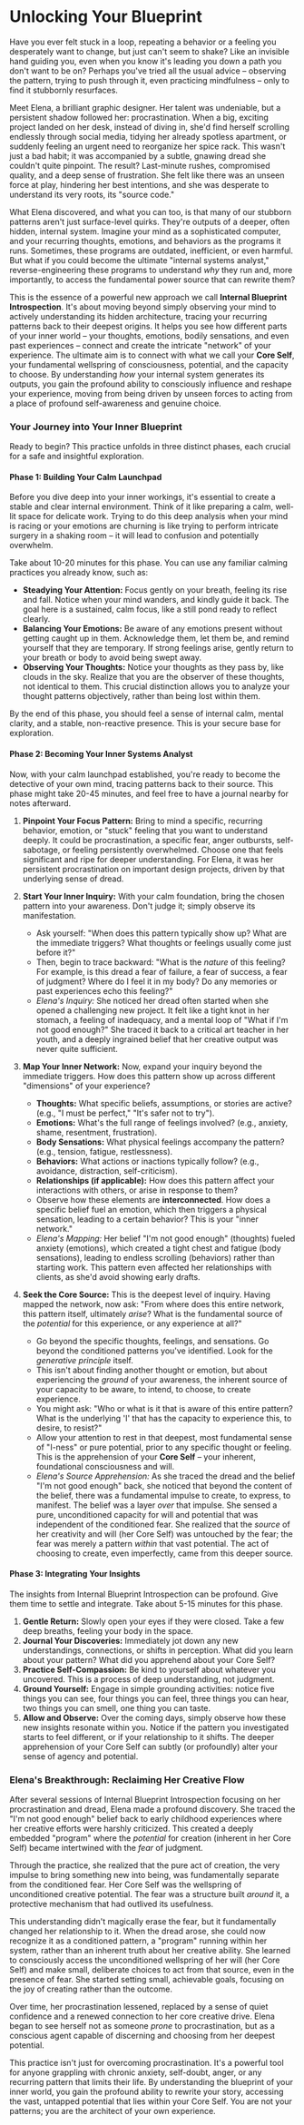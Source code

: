 # Unlocking Your Blueprint

Have you ever felt stuck in a loop, repeating a behavior or a feeling you desperately want to change, but just can't seem to shake? Like an invisible hand guiding you, even when you know it's leading you down a path you don't want to be on? Perhaps you've tried all the usual advice – observing the pattern, trying to push through it, even practicing mindfulness – only to find it stubbornly resurfaces.

Meet Elena, a brilliant graphic designer. Her talent was undeniable, but a persistent shadow followed her: procrastination. When a big, exciting project landed on her desk, instead of diving in, she'd find herself scrolling endlessly through social media, tidying her already spotless apartment, or suddenly feeling an urgent need to reorganize her spice rack. This wasn't just a bad habit; it was accompanied by a subtle, gnawing dread she couldn't quite pinpoint. The result? Last-minute rushes, compromised quality, and a deep sense of frustration. She felt like there was an unseen force at play, hindering her best intentions, and she was desperate to understand its very roots, its "source code."

What Elena discovered, and what you can too, is that many of our stubborn patterns aren't just surface-level quirks. They're outputs of a deeper, often hidden, internal system. Imagine your mind as a sophisticated computer, and your recurring thoughts, emotions, and behaviors as the programs it runs. Sometimes, these programs are outdated, inefficient, or even harmful. But what if you could become the ultimate "internal systems analyst," reverse-engineering these programs to understand *why* they run and, more importantly, to access the fundamental power source that can rewrite them?

This is the essence of a powerful new approach we call **Internal Blueprint Introspection**. It's about moving beyond simply observing your mind to actively understanding its hidden architecture, tracing your recurring patterns back to their deepest origins. It helps you see how different parts of your inner world – your thoughts, emotions, bodily sensations, and even past experiences – connect and create the intricate "network" of your experience. The ultimate aim is to connect with what we call your **Core Self**, your fundamental wellspring of consciousness, potential, and the capacity to choose. By understanding *how* your internal system generates its outputs, you gain the profound ability to consciously influence and reshape your experience, moving from being driven by unseen forces to acting from a place of profound self-awareness and genuine choice.

### Your Journey into Your Inner Blueprint

Ready to begin? This practice unfolds in three distinct phases, each crucial for a safe and insightful exploration.

#### Phase 1: Building Your Calm Launchpad

Before you dive deep into your inner workings, it's essential to create a stable and clear internal environment. Think of it like preparing a calm, well-lit space for delicate work. Trying to do this deep analysis when your mind is racing or your emotions are churning is like trying to perform intricate surgery in a shaking room – it will lead to confusion and potentially overwhelm.

Take about 10-20 minutes for this phase. You can use any familiar calming practices you already know, such as:

*   **Steadying Your Attention:** Focus gently on your breath, feeling its rise and fall. Notice when your mind wanders, and kindly guide it back. The goal here is a sustained, calm focus, like a still pond ready to reflect clearly.
*   **Balancing Your Emotions:** Be aware of any emotions present without getting caught up in them. Acknowledge them, let them be, and remind yourself that they are temporary. If strong feelings arise, gently return to your breath or body to avoid being swept away.
*   **Observing Your Thoughts:** Notice your thoughts as they pass by, like clouds in the sky. Realize that you are the observer of these thoughts, not identical to them. This crucial distinction allows you to analyze your thought patterns objectively, rather than being lost within them.

By the end of this phase, you should feel a sense of internal calm, mental clarity, and a stable, non-reactive presence. This is your secure base for exploration.

#### Phase 2: Becoming Your Inner Systems Analyst

Now, with your calm launchpad established, you're ready to become the detective of your own mind, tracing patterns back to their source. This phase might take 20-45 minutes, and feel free to have a journal nearby for notes afterward.

1.  **Pinpoint Your Focus Pattern:** Bring to mind a specific, recurring behavior, emotion, or "stuck" feeling that you want to understand deeply. It could be procrastination, a specific fear, anger outbursts, self-sabotage, or feeling persistently overwhelmed. Choose one that feels significant and ripe for deeper understanding. For Elena, it was her persistent procrastination on important design projects, driven by that underlying sense of dread.

2.  **Start Your Inner Inquiry:** With your calm foundation, bring the chosen pattern into your awareness. Don't judge it; simply observe its manifestation.
    *   Ask yourself: "When does this pattern typically show up? What are the immediate triggers? What thoughts or feelings usually come just before it?"
    *   Then, begin to trace backward: "What is the *nature* of this feeling? For example, is this dread a fear of failure, a fear of success, a fear of judgment? Where do I feel it in my body? Do any memories or past experiences echo this feeling?"
    *   *Elena's Inquiry:* She noticed her dread often started when she opened a challenging new project. It felt like a tight knot in her stomach, a feeling of inadequacy, and a mental loop of "What if I'm not good enough?" She traced it back to a critical art teacher in her youth, and a deeply ingrained belief that her creative output was never quite sufficient.

3.  **Map Your Inner Network:** Now, expand your inquiry beyond the immediate triggers. How does this pattern show up across different "dimensions" of your experience?
    *   **Thoughts:** What specific beliefs, assumptions, or stories are active? (e.g., "I must be perfect," "It's safer not to try").
    *   **Emotions:** What's the full range of feelings involved? (e.g., anxiety, shame, resentment, frustration).
    *   **Body Sensations:** What physical feelings accompany the pattern? (e.g., tension, fatigue, restlessness).
    *   **Behaviors:** What actions or inactions typically follow? (e.g., avoidance, distraction, self-criticism).
    *   **Relationships (if applicable):** How does this pattern affect your interactions with others, or arise in response to them?
    *   Observe how these elements are **interconnected**. How does a specific belief fuel an emotion, which then triggers a physical sensation, leading to a certain behavior? This is your "inner network."
    *   *Elena's Mapping:* Her belief "I'm not good enough" (thoughts) fueled anxiety (emotions), which created a tight chest and fatigue (body sensations), leading to endless scrolling (behaviors) rather than starting work. This pattern even affected her relationships with clients, as she'd avoid showing early drafts.

4.  **Seek the Core Source:** This is the deepest level of inquiry. Having mapped the network, now ask: "From where does this entire network, this pattern itself, ultimately *arise*? What is the fundamental source of the *potential* for this experience, or any experience at all?"
    *   Go beyond the specific thoughts, feelings, and sensations. Go beyond the conditioned patterns you've identified. Look for the *generative principle* itself.
    *   This isn't about finding another thought or emotion, but about experiencing the *ground* of your awareness, the inherent source of your capacity to be aware, to intend, to choose, to create experience.
    *   You might ask: "Who or what is it that is aware of this entire pattern? What is the underlying 'I' that has the capacity to experience this, to desire, to resist?"
    *   Allow your attention to rest in that deepest, most fundamental sense of "I-ness" or pure potential, prior to any specific thought or feeling. This is the apprehension of your **Core Self** – your inherent, foundational consciousness and will.
    *   *Elena's Source Apprehension:* As she traced the dread and the belief "I'm not good enough" back, she noticed that beyond the content of the belief, there was a fundamental impulse to create, to express, to manifest. The belief was a layer *over* that impulse. She sensed a pure, unconditioned capacity for will and potential that was independent of the conditioned fear. She realized that the *source* of her creativity and will (her Core Self) was untouched by the fear; the fear was merely a pattern *within* that vast potential. The act of choosing to create, even imperfectly, came from this deeper source.

#### Phase 3: Integrating Your Insights

The insights from Internal Blueprint Introspection can be profound. Give them time to settle and integrate. Take about 5-15 minutes for this phase.

1.  **Gentle Return:** Slowly open your eyes if they were closed. Take a few deep breaths, feeling your body in the space.
2.  **Journal Your Discoveries:** Immediately jot down any new understandings, connections, or shifts in perception. What did you learn about your pattern? What did you apprehend about your Core Self?
3.  **Practice Self-Compassion:** Be kind to yourself about whatever you uncovered. This is a process of deep understanding, not judgment.
4.  **Ground Yourself:** Engage in simple grounding activities: notice five things you can see, four things you can feel, three things you can hear, two things you can smell, one thing you can taste.
5.  **Allow and Observe:** Over the coming days, simply observe how these new insights resonate within you. Notice if the pattern you investigated starts to feel different, or if your relationship to it shifts. The deeper apprehension of your Core Self can subtly (or profoundly) alter your sense of agency and potential.

### Elena's Breakthrough: Reclaiming Her Creative Flow

After several sessions of Internal Blueprint Introspection focusing on her procrastination and dread, Elena made a profound discovery. She traced the "I'm not good enough" belief back to early childhood experiences where her creative efforts were harshly criticized. This created a deeply embedded "program" where the *potential* for creation (inherent in her Core Self) became intertwined with the *fear* of judgment.

Through the practice, she realized that the pure act of creation, the very impulse to bring something new into being, was fundamentally separate from the conditioned fear. Her Core Self was the wellspring of unconditioned creative potential. The fear was a structure built *around* it, a protective mechanism that had outlived its usefulness.

This understanding didn't magically erase the fear, but it fundamentally changed her relationship to it. When the dread arose, she could now recognize it as a conditioned pattern, a "program" running within her system, rather than an inherent truth about her creative ability. She learned to consciously access the unconditioned wellspring of her will (her Core Self) and make small, deliberate choices to act from that source, even in the presence of fear. She started setting small, achievable goals, focusing on the joy of creating rather than the outcome.

Over time, her procrastination lessened, replaced by a sense of quiet confidence and a renewed connection to her core creative drive. Elena began to see herself not as someone *prone* to procrastination, but as a conscious agent capable of discerning and choosing from her deepest potential.

This practice isn't just for overcoming procrastination. It's a powerful tool for anyone grappling with chronic anxiety, self-doubt, anger, or any recurring pattern that limits their life. By understanding the blueprint of your inner world, you gain the profound ability to rewrite your story, accessing the vast, untapped potential that lies within your Core Self. You are not your patterns; you are the architect of your own experience.